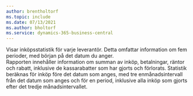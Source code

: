 ```yaml
---
author: brentholtorf
ms.topic: include
ms.date: 07/13/2021
ms.author: bholtorf
ms.service: dynamics-365-business-central
---
```

Visar inköpsstatistik för varje leverantör. Detta omfattar information om fem perioder, med början på det datum du anger.<br>Rapporten innehåller information om summan av inköp, betalningar, räntor och rabatt, inklusive de kassarabatter som har gjorts och förlorats. Statistik beräknas för inköp före det datum som anges, med tre enmånadsintervall från det datum som anges och för en period, inklusive alla inköp som gjorts efter det tredje månadsintervallet.